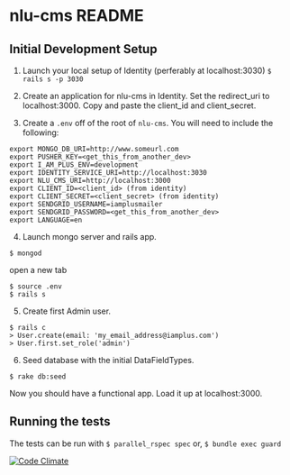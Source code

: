 # nlu-cms README


## Initial Development Setup
1. Launch your local setup of Identity (perferably at localhost:3030)
`$ rails s -p 3030`

2. Create an application for nlu-cms in Identity. Set the redirect_uri to localhost:3000.
Copy and paste the client_id and client_secret.

3. Create a `.env` off of the root of `nlu-cms`. You will need to include the following:
```
export MONGO_DB_URI=http://www.someurl.com
export PUSHER_KEY=<get_this_from_another_dev>
export I_AM_PLUS_ENV=development
export IDENTITY_SERVICE_URI=http://localhost:3030
export NLU_CMS_URI=http://localhost:3000
export CLIENT_ID=<client_id> (from identity)
export CLIENT_SECRET=<client_secret> (from identity)
export SENDGRID_USERNAME=iamplusmailer
export SENDGRID_PASSWORD=<get_this_from_another_dev>
export LANGUAGE=en
```

4. Launch mongo server and rails app.
```
$ mongod
```
open a new tab
```
$ source .env
$ rails s
```

5. Create first Admin user.
```
$ rails c
> User.create(email: 'my_email_address@iamplus.com')
> User.first.set_role('admin')
```

6. Seed database with the initial DataFieldTypes.
```
$ rake db:seed
```

Now you should have a functional app. Load it up at localhost:3000.


## Running the tests
The tests can be run with
`$ parallel_rspec spec`
or,
`$ bundle exec guard`

[![Code Climate](https://lima.codeclimate.com/repos/58c1e8b8d82e680271000012/badges/713d59757be9dc026ee8/gpa.svg)](https://lima.codeclimate.com/repos/58c1e8b8d82e680271000012/feed)
